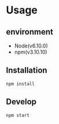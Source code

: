 # Usage

## environment
- Node(v6.10.0)
- npm(v3.10.10)

## Installation
```
npm install
```

## Develop
```
npm start
```
